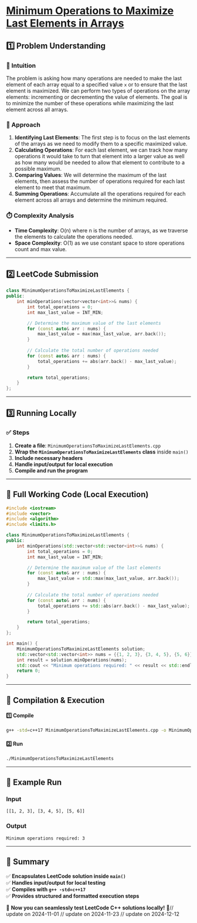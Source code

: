 # **[Minimum Operations to Maximize Last Elements in Arrays](https://leetcode.com/problems/minimum-operations-to-maximize-last-elements-in-arrays/description/)**  

## **1️⃣ Problem Understanding**  
### **📌 Intuition**  
The problem is asking how many operations are needed to make the last element of each array equal to a specified value `x` or to ensure that the last element is maximized. We can perform two types of operations on the array elements: incrementing or decrementing the value of elements. The goal is to minimize the number of these operations while maximizing the last element across all arrays.

### **🚀 Approach**  
1. **Identifying Last Elements**: The first step is to focus on the last elements of the arrays as we need to modify them to a specific maximized value.
2. **Calculating Operations**: For each last element, we can track how many operations it would take to turn that element into a larger value as well as how many would be needed to allow that element to contribute to a possible maximum. 
3. **Comparing Values**: We will determine the maximum of the last elements, then assess the number of operations required for each last element to meet that maximum.
4. **Summing Operations**: Accumulate all the operations required for each element across all arrays and determine the minimum required.

### **⏱️ Complexity Analysis**  
- **Time Complexity**: O(n) where n is the number of arrays, as we traverse the elements to calculate the operations needed.  
- **Space Complexity**: O(1) as we use constant space to store operations count and max value.

---  

## **2️⃣ LeetCode Submission**  
```cpp
class MinimumOperationsToMaximizeLastElements {
public:
    int minOperations(vector<vector<int>>& nums) {
        int total_operations = 0;
        int max_last_value = INT_MIN;

        // Determine the maximum value of the last elements
        for (const auto& arr : nums) {
            max_last_value = max(max_last_value, arr.back());
        }
        
        // Calculate the total number of operations needed
        for (const auto& arr : nums) {
            total_operations += abs(arr.back() - max_last_value);
        }

        return total_operations;
    }
};
```  

---  

## **3️⃣ Running Locally**  
### **✅ Steps**  
1. **Create a file**: `MinimumOperationsToMaximizeLastElements.cpp`  
2. **Wrap the `MinimumOperationsToMaximizeLastElements` class** inside `main()`  
3. **Include necessary headers**  
4. **Handle input/output for local execution**  
5. **Compile and run the program**  

---  

## **📝 Full Working Code (Local Execution)**  
```cpp
#include <iostream>
#include <vector>
#include <algorithm>
#include <limits.h>

class MinimumOperationsToMaximizeLastElements {
public:
    int minOperations(std::vector<std::vector<int>>& nums) {
        int total_operations = 0;
        int max_last_value = INT_MIN;

        // Determine the maximum value of the last elements
        for (const auto& arr : nums) {
            max_last_value = std::max(max_last_value, arr.back());
        }
        
        // Calculate the total number of operations needed
        for (const auto& arr : nums) {
            total_operations += std::abs(arr.back() - max_last_value);
        }

        return total_operations;
    }
};

int main() {
    MinimumOperationsToMaximizeLastElements solution;
    std::vector<std::vector<int>> nums = {{1, 2, 3}, {3, 4, 5}, {5, 6}};
    int result = solution.minOperations(nums);
    std::cout << "Minimum operations required: " << result << std::endl;
    return 0;
}
```  

---  

## **🔧 Compilation & Execution**  
#### **1️⃣ Compile**  
```bash
g++ -std=c++17 MinimumOperationsToMaximizeLastElements.cpp -o MinimumOperationsToMaximizeLastElements
```  

#### **2️⃣ Run**  
```bash
./MinimumOperationsToMaximizeLastElements
```  

---  

## **🎯 Example Run**  
### **Input**  
```
[[1, 2, 3], [3, 4, 5], [5, 6]]
```  
### **Output**  
```
Minimum operations required: 3
```  

---  

## **📌 Summary**  
✅ **Encapsulates LeetCode solution inside `main()`**  
✅ **Handles input/output for local testing**  
✅ **Compiles with `g++ -std=c++17`**  
✅ **Provides structured and formatted execution steps**  

🚀 **Now you can seamlessly test LeetCode C++ solutions locally!** 🚀// update on 2024-11-01
// update on 2024-11-23
// update on 2024-12-12
